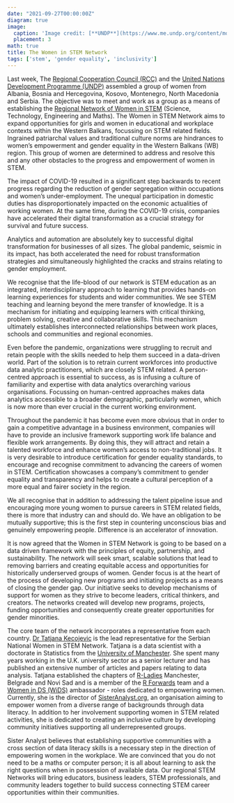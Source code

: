 ```yaml
---
date: "2021-09-27T00:00:00Z"
diagram: true
image:
  caption: 'Image credit: [**UNDP**](https://www.me.undp.org/content/montenegro/en/home.html)'
  placement: 3
math: true
title: The Women in STEM Network
tags: ['stem', 'gender equality', 'inclusivity']
---
```


Last week, The [Regional Cooperation Council (RCC)](https://www.rcc.int) and the [United Nations Development Programme (UNDP)](https://www.undp.org) assembled a group of women from Albania, Bosnia and Hercegovina, Kosovo, Montenegro, North Macedonia and Serbia. The objective was to meet and work as a group as a means of establishing the [Regional Network of Women in STEM](https://www.rcc.int/events/1423/women-economic-empowerment-wee-launch-of-the-regional-network-of-women-in-stem) (Science, Technology, Engineering and Maths). The Women in STEM Network aims to expand opportunities for girls and women in educational and workplace contexts within the Western Balkans, focussing on STEM related fields. Ingrained patriarchal values and traditional culture norms are hindrances to women’s empowerment and gender equality in the Western Balkans (WB) region. This group of women are determined to address and resolve this and any other obstacles to the progress and empowerment of women in STEM.
 
The impact of COVID-19 resulted in a significant step backwards to recent progress regarding the reduction of gender segregation within occupations and women’s under-employment. The unequal participation in domestic duties has disproportionately impacted on the economic actualities of working women. At the same time, during the COVID-19 crisis, companies have accelerated their digital transformation as a crucial strategy for survival and future success.
 
Analytics and automation are absolutely key to successful digital transformation for
businesses of all sizes. The global pandemic, seismic in its impact, has both accelerated the need for robust transformation strategies and simultaneously highlighted the cracks and strains relating to gender employment.
 
We recognise that the life-blood of our network is STEM education as an integrated, interdisciplinary approach to learning that provides hands-on learning experiences for students and wider communities. We see STEM teaching and learning beyond the mere transfer of knowledge. It is a mechanism for initiating and equipping learners with critical thinking, problem solving, creative and collaborative skills. This mechanism ultimately establishes interconnected relationships between work places, schools and communities and regional economies.
 
Even before the pandemic, organizations were struggling to recruit and retain people
with the skills needed to help them succeed in a data-driven world. Part of the
solution is to retrain current workforces into productive data analytic practitioners, which are closely STEM related. A person-centred approach is essential to success, as is infusing a culture of familiarity and expertise with data analytics overarching various organisations. Focussing on human-centred approaches makes data analytics accessible to a broader demographic, particularly women, which is now more than ever crucial in the current working environment.
 
Throughout the pandemic it has become even more obvious that in order to gain a competitive advantage in a business environment, companies will have to provide an inclusive framework supporting work life balance and flexible work arrangements. By doing this, they will attract and retain a talented workforce and enhance women’s access to non-traditional jobs. It is very desirable to introduce certification for gender equality standards, to encourage and recognise commitment to advancing the careers of women in STEM. Certification showcases a company’s commitment to gender equality and transparency and helps to create a cultural perception of a more equal and fairer society in the region.
 
We all recognise that in addition to addressing the talent pipeline issue and encouraging more young women to pursue careers in STEM related fields, there is more that industry can and should do. We have an obligation to be mutually supportive; this is the first step in countering unconscious bias and genuinely empowering people. Difference is an accelerator of innovation.
 
It is now agreed that the Women in STEM Network is going to be based on a data driven framework with the principles of equity, partnership, and sustainability. The network will seek smart, scalable solutions that lead to removing barriers and creating equitable access and opportunities for historically underserved groups of women. Gender focus is at the heart of the process of developing new programs and initiating projects as a means of closing the gender gap. Our initiative seeks to develop mechanisms of support for women as they strive to become leaders, critical thinkers, and creators. The networks created will develop new programs, projects, funding opportunities and consequently create greater opportunities for gender minorities.
 
The core team of the network incorporates a representative from each country. [Dr
Tatjana Kecojevic](https://tatjanakeco.rbind.io) is the lead representative for the Serbian National Women in STEM Network. Tatjana is a data scientist with a doctorate in Statistics from the [University of Manchester](https://www.manchester.ac.uk/). She spent many years working in the U.K. university sector as a senior lecturer and has published an extensive number of articles and papers relating to data analysis. Tatjana established the chapters of [R-Ladies](https://rladies.org/) Manchester, Belgrade and Novi Sad and is a member of the [R Forwards](https://forwards.github.io/) team and a [Women in DS (WiDS)](https://www.widsconference.org/) ambassador - roles dedicated to empowering women. Currently, she is the director of [SisterAnalyst.org](https://sisteranalyst.org/), an organisation aiming to empower women from a diverse range of backgrounds through data literacy. In addition to her involvement supporting women in STEM related activities, she is dedicated to creating an inclusive culture by developing community initiatives supporting all underrepresented groups.
 
Sister Analyst believes that establishing supportive communities with a cross section of data literacy skills is a necessary step in the direction of empowering women in the workplace. We are convinced that you do not need to be a maths or computer person; it is all about learning to ask the right questions when in possession of available data. Our regional STEM Networks will bring educators, business leaders, STEM professionals, and community leaders together to build success connecting STEM career opportunities within their communities.
